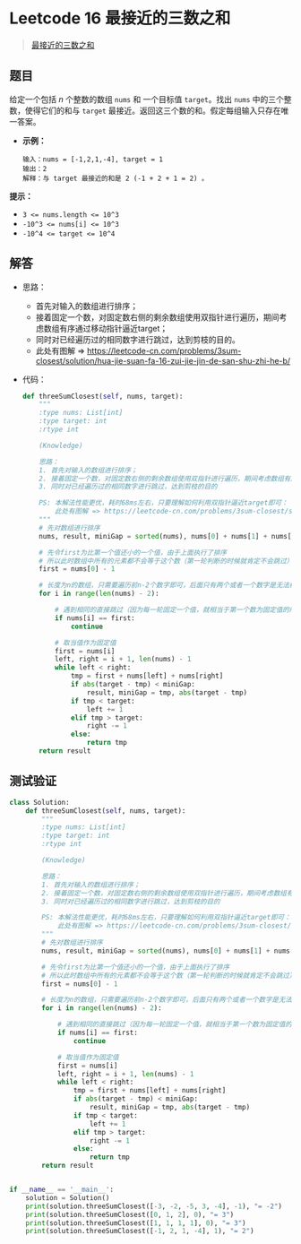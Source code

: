 # Leetcode 16 最接近的三数之和

> [最接近的三数之和](https://leetcode-cn.com/problems/3sum-closest/)

## 题目

给定一个包括 *n* 个整数的数组 `nums` 和 一个目标值 `target`。找出 `nums` 中的三个整数，使得它们的和与 `target` 最接近。返回这三个数的和。假定每组输入只存在唯一答案。

- **示例：**

  ```
  输入：nums = [-1,2,1,-4], target = 1
  输出：2
  解释：与 target 最接近的和是 2 (-1 + 2 + 1 = 2) 。
  ```

**提示：**

- `3 <= nums.length <= 10^3`
- `-10^3 <= nums[i] <= 10^3`
- `-10^4 <= target <= 10^4`

## 解答

- 思路：

  - 首先对输入的数组进行排序；
  - 接着固定一个数，对固定数右侧的剩余数组使用双指针进行遍历，期间考虑数组有序通过移动指针逼近target；
  - 同时对已经遍历过的相同数字进行跳过，达到剪枝的目的。
  - 此处有图解 => https://leetcode-cn.com/problems/3sum-closest/solution/hua-jie-suan-fa-16-zui-jie-jin-de-san-shu-zhi-he-b/

- 代码：

  ```python
  def threeSumClosest(self, nums, target):
      """
      :type nums: List[int]
      :type target: int
      :rtype int
  
      (Knowledge)
  
      思路：
      1. 首先对输入的数组进行排序；
      2. 接着固定一个数，对固定数右侧的剩余数组使用双指针进行遍历，期间考虑数组有序通过移动指针逼近target；
      3. 同时对已经遍历过的相同数字进行跳过，达到剪枝的目的
  
      PS: 本解法性能更优，耗时68ms左右，只要理解如何利用双指针逼近target即可：
          此处有图解 => https://leetcode-cn.com/problems/3sum-closest/solution/hua-jie-suan-fa-16-zui-jie-jin-de-san-shu-zhi-he-b/
      """
      # 先对数组进行排序
      nums, result, miniGap = sorted(nums), nums[0] + nums[1] + nums[2], abs(target - (nums[0] + nums[1] + nums[2]))
  
      # 先令first为比第一个值还小的一个值，由于上面执行了排序
      # 所以此时数组中所有的元素都不会等于这个数（第一轮判断的时候就肯定不会跳过）
      first = nums[0] - 1
  
      # 长度为n的数组，只需要遍历前n-2个数字即可，后面只有两个或者一个数字是无法构成结果要求的三个数字的
      for i in range(len(nums) - 2):
  
          # 遇到相同的直接跳过（因为每一轮固定一个值，就相当于第一个数为固定值的所有符合条件的三元组都已经添加了）
          if nums[i] == first:
              continue
  
          # 取当值作为固定值
          first = nums[i]
          left, right = i + 1, len(nums) - 1
          while left < right:
              tmp = first + nums[left] + nums[right]
              if abs(target - tmp) < miniGap:
                  result, miniGap = tmp, abs(target - tmp)
              if tmp < target:
                  left += 1
              elif tmp > target:
                  right -= 1
              else:
                  return tmp
      return result
  ```

## 测试验证

```python
class Solution:
    def threeSumClosest(self, nums, target):
        """
        :type nums: List[int]
        :type target: int
        :rtype int

        (Knowledge)

        思路：
        1. 首先对输入的数组进行排序；
        2. 接着固定一个数，对固定数右侧的剩余数组使用双指针进行遍历，期间考虑数组有序通过移动指针逼近target；
        3. 同时对已经遍历过的相同数字进行跳过，达到剪枝的目的

        PS: 本解法性能更优，耗时68ms左右，只要理解如何利用双指针逼近target即可：
            此处有图解 => https://leetcode-cn.com/problems/3sum-closest/solution/hua-jie-suan-fa-16-zui-jie-jin-de-san-shu-zhi-he-b/
        """
        # 先对数组进行排序
        nums, result, miniGap = sorted(nums), nums[0] + nums[1] + nums[2], abs(target - (nums[0] + nums[1] + nums[2]))

        # 先令first为比第一个值还小的一个值，由于上面执行了排序
        # 所以此时数组中所有的元素都不会等于这个数（第一轮判断的时候就肯定不会跳过）
        first = nums[0] - 1

        # 长度为n的数组，只需要遍历前n-2个数字即可，后面只有两个或者一个数字是无法构成结果要求的三个数字的
        for i in range(len(nums) - 2):

            # 遇到相同的直接跳过（因为每一轮固定一个值，就相当于第一个数为固定值的所有符合条件的三元组都已经添加了）
            if nums[i] == first:
                continue

            # 取当值作为固定值
            first = nums[i]
            left, right = i + 1, len(nums) - 1
            while left < right:
                tmp = first + nums[left] + nums[right]
                if abs(target - tmp) < miniGap:
                    result, miniGap = tmp, abs(target - tmp)
                if tmp < target:
                    left += 1
                elif tmp > target:
                    right -= 1
                else:
                    return tmp
        return result


if __name__ == '__main__':
    solution = Solution()
    print(solution.threeSumClosest([-3, -2, -5, 3, -4], -1), "= -2")
    print(solution.threeSumClosest([0, 1, 2], 0), "= 3")
    print(solution.threeSumClosest([1, 1, 1, 1], 0), "= 3")
    print(solution.threeSumClosest([-1, 2, 1, -4], 1), "= 2")
```

